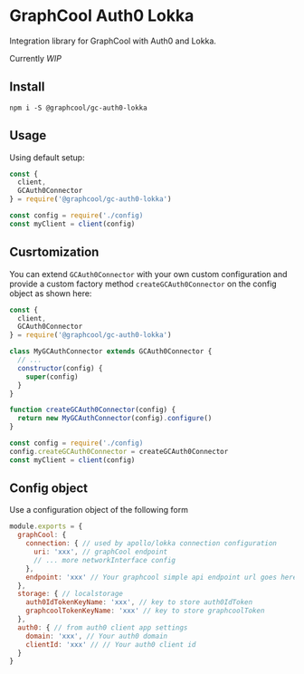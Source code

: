 # GraphCool Auth0 Lokka

Integration library for GraphCool with Auth0 and Lokka.

Currently *WIP*

## Install

`npm i -S @graphcool/gc-auth0-lokka`

## Usage

Using default setup:

```js
const {
  client,
  GCAuth0Connector
} = require('@graphcool/gc-auth0-lokka')

const config = require('./config)
const myClient = client(config)
```

## Cusrtomization

You can extend `GCAuth0Connector` with your own custom configuration and provide a custom factory method `createGCAuth0Connector` on the config object as shown here:

```js
const {
  client,
  GCAuth0Connector
} = require('@graphcool/gc-auth0-lokka')

class MyGCAuthConnector extends GCAuth0Connector {
  // ...
  constructor(config) {
    super(config)
  }
}

function createGCAuth0Connector(config) {
  return new MyGCAuthConnector(config).configure()
}

const config = require('./config)
config.createGCAuth0Connector = createGCAuth0Connector
const myClient = client(config)
```


## Config object

Use a configuration object of the following form

```js
module.exports = {
  graphCool: {
    connection: { // used by apollo/lokka connection configuration
      uri: 'xxx', // graphCool endpoint
      // ... more networkInterface config
    },
    endpoint: 'xxx' // Your graphcool simple api endpoint url goes here
  },
  storage: { // localstorage
    auth0IdTokenKeyName: 'xxx', // key to store auth0IdToken
    graphcoolTokenKeyName: 'xxx' // key to store graphcoolToken
  },
  auth0: { // from auth0 client app settings
    domain: 'xxx', // Your auth0 domain
    clientId: 'xxx' // // Your auth0 client id
  }
}
```